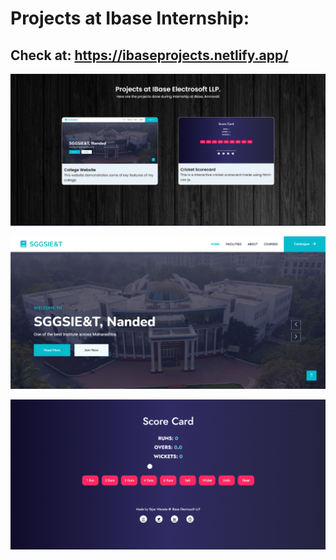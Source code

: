 # Projects at Ibase Internship:

## Check at: https://ibaseprojects.netlify.app/

<img src="img/main_website.png"></img>

<img src="img/college_website.png"></img>

<img src="img/cricket_scorecard.png"></img>
